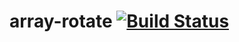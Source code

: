 # array-rotate [![Build Status](https://travis-ci.org/sanketmaru/array-rotate.svg)](https://travis-ci.org/sanketmaru/array-rotate)
